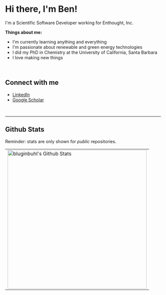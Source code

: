 # Hi there, I'm Ben!

I'm a Scientific Software Developer working for Enthought, Inc.

**Things about me:**
- I'm currently learning anything and everything
- I'm passionate about renewable and green energy technologies
- I did my PhD in Chemistry at the University of California, Santa Barbara
- I love making new things

<br />

## Connect with me

- [LinkedIn](https://linkedin.com/in/benluginbuhl)
- [Google Scholar](https://scholar.google.com/citations?user=lAqY7oIAAAAJ&hl=en)

<br />

---

## Github Stats

Reminder: stats are only shown for _public_ repositories.
<table align="center">
 <tr>
  <td>
   <img align="center" alt="bluginbuhl's Github Stats" width="450px" src="https://github-readme-stats.vercel.app/api?username=bluginbuhl&show_icons=true&hide_border=true&count_private=true&theme=dark" />
  </td>
 <tr>
</table>


<!-- variable definitions -->
[linkedin]: https://linkedin.com/in/benluginbuhl
[googlescholar]: https://scholar.google.com/citations?user=lAqY7oIAAAAJ&hl=en
